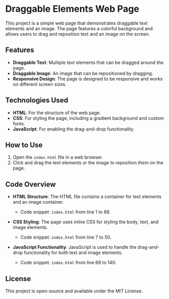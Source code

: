 # Draggable Elements Web Page

This project is a simple web page that demonstrates draggable text elements and an image. The page features a colorful background and allows users to drag and reposition text and an image on the screen.

## Features

- **Draggable Text**: Multiple text elements that can be dragged around the page.
- **Draggable Image**: An image that can be repositioned by dragging.
- **Responsive Design**: The page is designed to be responsive and works on different screen sizes.

## Technologies Used

- **HTML**: For the structure of the web page.
- **CSS**: For styling the page, including a gradient background and custom fonts.
- **JavaScript**: For enabling the drag-and-drop functionality.

## How to Use

1. Open the `index.html` file in a web browser.
2. Click and drag the text elements or the image to reposition them on the page.

## Code Overview

- **HTML Structure**: The HTML file contains a container for text elements and an image container.
  - Code snippet: `index.html` from line 1 to 66.
  
- **CSS Styling**: The page uses inline CSS for styling the body, text, and image elements.
  - Code snippet: `index.html` from line 7 to 50.

- **JavaScript Functionality**: JavaScript is used to handle the drag-and-drop functionality for both text and image elements.
  - Code snippet: `index.html` from line 69 to 140.

## License

This project is open-source and available under the MIT License.
